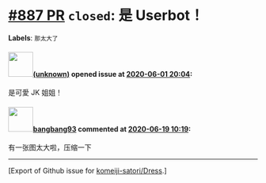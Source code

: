 # [\#887 PR](https://github.com/komeiji-satori/Dress/pull/887) `closed`: 是 Userbot！
**Labels**: `那太大了`


#### <img src="(unknown)" width="50">[(unknown)]((unknown)) opened issue at [2020-06-01 20:04](https://github.com/komeiji-satori/Dress/pull/887):

是可愛 JK 姐姐！

#### <img src="https://avatars.githubusercontent.com/u/3430784?v=4" width="50">[bangbang93](https://github.com/bangbang93) commented at [2020-06-19 10:19](https://github.com/komeiji-satori/Dress/pull/887#issuecomment-646558266):

有一张图太大啦，压缩一下


-------------------------------------------------------------------------------



[Export of Github issue for [komeiji-satori/Dress](https://github.com/komeiji-satori/Dress).]
